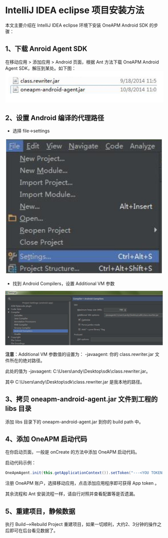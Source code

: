 # IntelliJ IDEA eclipse 项目安装方法

本文主要介绍在 IntelliJ IDEA eclipse 环境下安装 OneAPM Android SDK 的步骤：

## 1、下载 Anroid Agent SDK

在移动应用 > 添加应用 > Android 页面，根据 Ant 方法下载 OneAPM Android Agent SDK，解压到某处。如下图：
![anzhaung](1D.jpg)
## 2、设置 Android 编译的代理路径

* 选择 file->settings

![安装](2D.jpg)

* 找到 Android Compilers，设置 Additional VM 参数

![安装](3D.jpg)

**注意**：Additional VM 参数值的设置为： -javaagent: 你的 class.rewriter.jar 文件所在的绝对路径。

此处的值为 -javaagent: C:\Users\andy\Desktop\sdk\class.rewriter.jar。

其中 C:\Users\andy\Desktop\sdk\class.rewriter.jar 是我本地的路径。

## 3、拷贝 oneapm-android-agent.jar 文件到工程的 libs 目录

添加 libs 目录下的 oneapm-android-agent.jar 到你的 build path 中。

## 4、添加 OneAPM 启动代码

在你启动页面，一般是 onCreate 的方法中添加 OneAPM 启动代码。

启动代码示例：

```java
OneApmAgent.init(this.getApplicationContext()).setToken("---<YOU TOKEN HERE>---").start();;
```

注册 OneAPM 账户，选择移动应用，点击添加应用程序即可获得 App token 。

其余流程和 Ant 安装流程一样，请自行对照并查看配置等是否遗漏。

## 5、重建项目，静候数据

执行 Build-->Rebuild Project 重建项目，如果一切顺利，大约2、3分钟的操作之后即可在后台看见数据了。